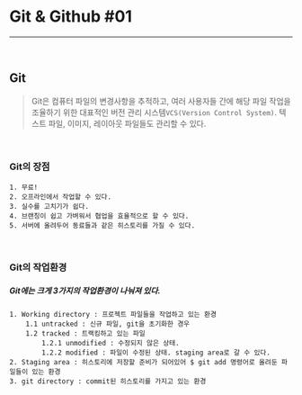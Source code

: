 # Git & Github #01

---

<br/>

## Git

> Git은 컴퓨터 파일의 변경사항을 추적하고, 여러 사용자들 간에 해당 파일 작업을 조율하기 위한 대표적인 버전 관리 시스템`VCS(Version Control System)`. 텍스트 파일, 이미지, 레이아웃 파일들도 관리할 수 있다.

<br/>

### Git의 장점

```
1. 무료!
2. 오프라인에서 작업할 수 있다.
3. 실수를 고치기가 쉽다.
4. 브랜칭이 쉽고 가벼워서 협업을 효율적으로 할 수 있다.
5. 서버에 올려두어 동료들과 같은 히스토리를 가질 수 있다.
```

<br/>

### Git의 작업환경

##### Git에는 크게 3가지의 작업환경이 나눠져 있다.

    1. Working directory : 프로젝트 파일들을 작업하고 있는 환경
    	1.1 untracked : 신규 파일, git을 초기화한 경우
    	1.2 tracked : 트랙킹하고 있는 파일
        	1.2.1 unmodified : 수정되지 않은 상태.
            1.2.2 modified : 파일이 수정된 상태. staging area로 갈 수 있다.
    2. Staging area : 히스토리에 저장할 준비가 되어있어 $ git add 명령어로 올려둔 파일들이 있는 환경
    3. git directory : commit된 히스토리를 가지고 있는 환경

